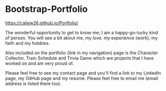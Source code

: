 # Bootstrap-Portfolio

https://caliew26.github.io/Portfolio/

The wonderful opportunity to get to know me; I am a happy-go-lucky kind of person.  You will see a bit about me, my love, my experience (work), my faith and my hobbies.

Also included on the portfolio (link in my navigation) page is the Character Collector, Train Schedule and Trivia Game which are projects that I have worked on and am very proud of.

Please feel free to see my contact page and you'll find a link to my LinkedIn page, my GitHub page and my resume.  Please feel free to email me (email address is listed there too).
